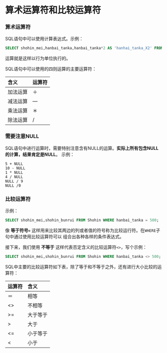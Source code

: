 算术运算符和比较运算符
===================================================
### 算术运算符
SQL语句中可以使用计算表达式。示例：
```sql
SELECT shohin_mei,hanbai_tanka,hanbai_tanka*2 AS 'hanhai_tanka_X2' FROM Shohin;
```
运算就是这样以行为单位执行的。

SQL语句中可以使用的四则运算的主要运算符：

| 含义| 运算符|
| :------------- | :------------- |
| 加法运算 | ＋|
| 减法运算 | — |
| 乘法运算 | ＊|
| 除法运算 | /|

### 需要注意NULL
SQL语句中进行运算时，需要特别注意含有NULL的运算。**实际上所有包含NULL的计算，结果肯定是NULL**。
示例：
```
5 + NULL
10 - NULL
1 * NULL
4 / NULL
NULL / 9
NULL /0
```
### 比较运算符
示例：
```sql
SELECT shohin_mei,shohin_bunrui FROM Shohin WHERE hanbai_tanka = 500;
```
像 **等于符号`=`** 这样用来比较其两边的列或者值的符号称为比较运行符。在`WHERE`子句中通过使用比较运算符可以
组合出各种各样的条件表达式。

接下来，我们使用 **不等于** 这样代表否定含义的比较运算符`<>`，写个示例：
```sql
SELECT shohin_mei,shohin_bunrui FROM Shohin WHERE hanbai_tanka <> 500;
```
SQL中主要的比较运算符如下表，除了等于和不等于之外，还有进行大小比较的运算符：

| 运算符 | 含义 |
| :------------- | :------------- |
| ＝ | 相等|
| <> | 不相等 |
| >= | 大于等于 |
| > | 大于 |
| <= | 小于等于 |
| < | 小于 |

